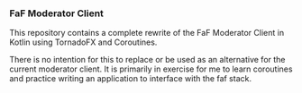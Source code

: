 ### FaF Moderator Client
This repository contains a complete rewrite of the FaF Moderator Client in Kotlin using TornadoFX and Coroutines.

There is no intention for this to replace or be used as an alternative for the current moderator client. It is primarily in exercise for me to learn coroutines and practice writing an application to interface with the faf stack.
